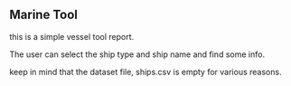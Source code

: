 ## Marine Tool
this is a simple vessel tool report.

The user can select the ship type and ship name and find some info.

keep in mind that the dataset file, ships.csv is empty for various reasons.
